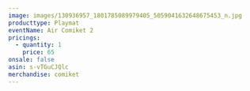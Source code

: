 ```yaml
---
image: images/130936957_1801785089979405_5059041632648675453_n.jpg
producttype: Playmat
eventName: Air Comiket 2
pricings:
  - quantity: 1
    price: 65
onsale: false
asin: s-vTGuCJQlc
merchandise: comiket
---
```


